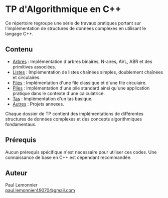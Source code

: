 # TP d'Algorithmique en C++

Ce répertoire regroupe une série de travaux pratiques portant sur l'implémentation de structures de données complexes en utilisant le langage C++.

## Contenu

- [Arbres](Arbres/) : Implémentation d'arbres binaires, N-aires, AVL, ABR et des primitives associées.
- [Listes](Listes/) : Implémentation de listes chaînées simples, doublement chaînées et circulaires.
- [Files](Files/) : Implémentation d'une file classique et d'une file circulaire.
- [Piles](Piles/) : Implémentation d'une pile standard ainsi qu'une application pratique dans le contexte d'une calculatrice.
- [Tas](Tas/) : Implémentation d'un tas basique.
- [Autres](Autres/) : Projets annexes.

Chaque dossier de TP contient des implémentations de différentes structures de données complexes et des concepts algorithmiques fondamentaux.

## Prérequis

Aucun prérequis spécifique n'est nécessaire pour utiliser ces codes. Une connaissance de base en C++ est cependant recommandée.

## Auteur

Paul Lemonnier   
paul.lemonnier49070@gmail.com
